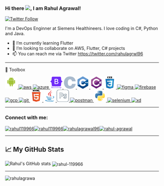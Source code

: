 ### Hi there <img src="https://raw.githubusercontent.com/MartinHeinz/MartinHeinz/master/wave.gif" width="30px">, I am Rahul Agrawal!

<a href="https://twitter.com/rahulagrwl96">![Twitter Follow](https://img.shields.io/twitter/follow/rahulagrwl96?style=social)</a>



I'm a DevOps Enginner at Siemens Healthineers. I love coding in C#, Python and Java.
- 🌱 I’m currently learning Flutter
- 💞️ I’m looking to collaborate on AWS, Flutter, C# projects
- 📫 You can reach me via Twitter https://twitter.com/rahulagrwl96

---

🧰 Toolbox

<p align="left"> <a href="https://developer.android.com" target="_blank"> <img src="https://raw.githubusercontent.com/devicons/devicon/master/icons/android/android-original-wordmark.svg" alt="android" width="40" height="40"/> </a> <a href="https://aws.amazon.com" target="_blank"> <img src="https://cdn.worldvectorlogo.com/logos/aws-2.svg" alt="aws" width="40" height="40"/> </a> <a href="https://azure.microsoft.com/en-in/" target="_blank"> <img src="https://www.vectorlogo.zone/logos/microsoft_azure/microsoft_azure-icon.svg" alt="azure" width="40" height="40"/> </a> <a href="https://getbootstrap.com" target="_blank"> <img src="https://raw.githubusercontent.com/devicons/devicon/master/icons/bootstrap/bootstrap-plain-wordmark.svg" alt="bootstrap" width="40" height="40"/> </a> <a href="https://www.cprogramming.com/" target="_blank"> <img src="https://raw.githubusercontent.com/devicons/devicon/master/icons/c/c-original.svg" alt="c" width="40" height="40"/> </a> <a href="https://www.w3schools.com/cpp/" target="_blank"> <img src="https://raw.githubusercontent.com/devicons/devicon/master/icons/cplusplus/cplusplus-original.svg" alt="cplusplus" width="40" height="40"/> </a> <a href="https://www.w3schools.com/cs/" target="_blank"> <img src="https://raw.githubusercontent.com/devicons/devicon/master/icons/csharp/csharp-original.svg" alt="csharp" width="40" height="40"/> </a> <a href="https://www.w3schools.com/css/" target="_blank"> <img src="https://raw.githubusercontent.com/devicons/devicon/master/icons/css3/css3-original-wordmark.svg" alt="css3" width="40" height="40"/> </a> <a href="https://www.figma.com/" target="_blank"> <img src="https://www.vectorlogo.zone/logos/figma/figma-icon.svg" alt="figma" width="40" height="40"/> </a> <a href="https://firebase.google.com/" target="_blank"> <img src="https://www.vectorlogo.zone/logos/firebase/firebase-icon.svg" alt="firebase" width="40" height="40"/> </a> <a href="https://cloud.google.com" target="_blank"> <img src="https://www.vectorlogo.zone/logos/google_cloud/google_cloud-icon.svg" alt="gcp" width="40" height="40"/> </a> <a href="https://git-scm.com/" target="_blank"> <img src="https://www.vectorlogo.zone/logos/git-scm/git-scm-icon.svg" alt="git" width="40" height="40"/> </a> <a href="https://www.w3.org/html/" target="_blank"> <img src="https://raw.githubusercontent.com/devicons/devicon/master/icons/html5/html5-original-wordmark.svg" alt="html5" width="40" height="40"/> </a> <a href="https://www.java.com" target="_blank"> <img src="https://raw.githubusercontent.com/devicons/devicon/master/icons/java/java-original.svg" alt="java" width="40" height="40"/> </a> <a href="https://www.photoshop.com/en" target="_blank"> <img src="https://raw.githubusercontent.com/devicons/devicon/master/icons/photoshop/photoshop-line.svg" alt="photoshop" width="40" height="40"/> </a> <a href="https://postman.com" target="_blank"> <img src="https://www.vectorlogo.zone/logos/getpostman/getpostman-icon.svg" alt="postman" width="40" height="40"/> </a> <a href="https://www.python.org" target="_blank"> <img src="https://raw.githubusercontent.com/devicons/devicon/master/icons/python/python-original.svg" alt="python" width="40" height="40"/> </a> <a href="https://www.selenium.dev" target="_blank"> <img src="https://raw.githubusercontent.com/detain/svg-logos/780f25886640cef088af994181646db2f6b1a3f8/svg/selenium-logo.svg" alt="selenium" width="40" height="40"/> </a> <a href="https://www.adobe.com/products/xd.html" target="_blank"> <img src="https://cdn.worldvectorlogo.com/logos/adobe-xd.svg" alt="xd" width="40" height="40"/> </a> </p>

---

<h3 align="left">Connect with me:</h3>
<a href="https://codepen.io/rahul119966" target="blank"><img align="center" src="https://cdn.worldvectorlogo.com/logos/codepen-icon.svg" alt="rahul119966" height="30" width="40" /></a><a href="https://dev.to/rahul119966" target="blank"><img align="center" src="https://cdn.jsdelivr.net/npm/simple-icons@3.0.1/icons/dev-dot-to.svg" alt="rahul119966" height="30" width="40" /></a><a href="https://linkedin.com/in/rahulagrawal96" target="blank"><img align="center" src="https://cdn.worldvectorlogo.com/logos/linkedin-icon-2.svg" alt="rahulagrawal96" height="30" width="40" /></a><a href="https://stackoverflow.com/users/10095469/rahul-agrawal" target="blank"><img align="center" src="https://cdn.worldvectorlogo.com/logos/stack-overflow.svg" alt="rahul-agrawal" height="30" width="40" /></a>

---

## &#x1f4c8; My GitHub Stats

![Rahul's GitHub stats](https://github-readme-stats.vercel.app/api?username=rahul-119966&count_private=true&show_icons=true&theme=radical) <img align="center" src="https://github-readme-streak-stats.herokuapp.com/?user=rahul-119966&theme=dark" alt="rahul-119966"/>

---

<a href="https://www.buymeacoffee.com/rahulagrawa"> <img align="left" src="https://cdn.buymeacoffee.com/buttons/v2/default-yellow.png" height="50" width="210" alt="rahulagrawa" /></a>
